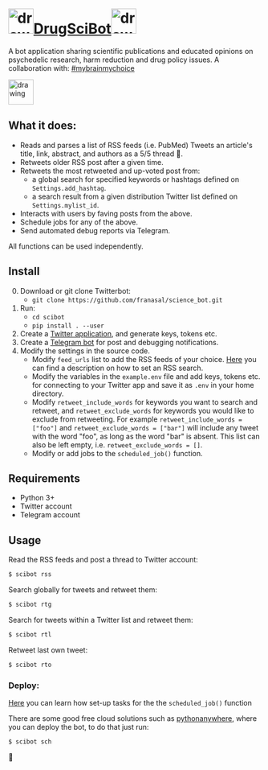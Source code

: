 
# [<img src="https://pbs.twimg.com/profile_images/1396102254487384065/ZjD8GvMw_400x400.png" alt="drawing" width="50"/>DrugSciBot<img src="https://pbs.twimg.com/media/E1_0586WQAYCNym?format=png&name=small" alt="drawing" width="50"/>](https://twitter.com/drugSciBot/)

A bot application sharing scientific publications and educated opinions on psychedelic research, harm reduction and drug policy issues. A collaboration with: [#mybrainmychoice](https://mybrainmychoice.de/)

[<img src="https://mybrainmychoice.de/wp-content/uploads/mybrainmychoice_Logo-500x500_GIF.gif" alt="drawing" width="50"/>](https://mybrainmychoice.de/)


## What it does:

* Reads and parses a list of RSS feeds (i.e. PubMed)
 Tweets an article's title, link, abstract, and authors as a 5/5 thread :thread:.
* Retweets older RSS post after a given time.
* Retweets the most retweeted and up-voted post from:
  - a global search for specified keywords or hashtags defined on `Settings.add_hashtag`.
  - a search result from a given distribution Twitter list defined on `Settings.mylist_id`.
* Interacts with users by faving posts from the above.
* Schedule jobs for any of the above.
* Send automated debug reports via Telegram.

All functions can be used independently.

## Install

0. Download or git clone Twitterbot:
    - `git clone https://github.com/franasal/science_bot.git`
1. Run:
    - `cd scibot`
    - `pip install . --user`
2. Create a [Twitter application](https://apps.twitter.com/), and generate keys, tokens etc.
3. Create a [Telegram bot](https://python-telegram-bot.readthedocs.io/en/stable/) for post and debugging notifications.
4. Modify the settings in the source code.
    - Modify `feed_urls` list to add the RSS feeds of your choice. [Here](https://github.com/roblanf/phypapers) you can find a description on how to set an RSS search.
    - Modify the variables in the `example.env` file and add keys, tokens etc. for connecting to your Twitter app and save it as `.env` in your home directory.
    - Modify `retweet_include_words` for keywords you want to search and retweet, and `retweet_exclude_words` for keywords you would like to exclude from retweeting. For example `retweet_include_words = ["foo"]` and `retweet_exclude_words = ["bar"]` will include any tweet with the word "foo", as long as the word "bar" is absent. This list can also be left empty, i.e. `retweet_exclude_words = []`.
    - Modify or add jobs to the `scheduled_job()` function.

## Requirements

* Python 3+
* Twitter account
* Telegram account

## Usage

Read the RSS feeds and post a thread to Twitter account:

```bash
$ scibot rss
```

Search globally for tweets and retweet them:

```bash
$ scibot rtg
```
Search for tweets within a Twitter list and retweet them:

```bash
$ scibot rtl
```
Retweet last own tweet:

```bash
$ scibot rto
```
### Deploy:

[Here](https://schedule.readthedocs.io/en/stable/) you can learn how set-up tasks for the the `scheduled_job()` function

There are some good free cloud solutions such as [pythonanywhere](https://www.pythonanywhere.com/), where you can deploy the bot,
to do that just run:

```bash
$ scibot sch
```

:hibiscus:
